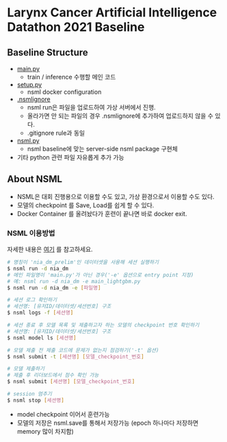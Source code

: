 # Larynx Cancer Artificial Intelligence Datathon 2021 Baseline

## Baseline Structure

- [main.py](./main.py)
  - train / inference 수행할 메인 코드
- [setup.py](./setup.py)
  - nsml docker configuration
- [.nsmlignore](./.nsmlignore)
  - nsml run은 파일을 업로드하여 가상 서버에서 진행. 
  - 올라가면 안 되는 파일의 경우 .nsmlignore에 추가하여 업로드하지 않을 수 있다.
  - .gitignore rule과 동일
- [nsml.py](./nsml.py)
  - nsml baseline에 맞는 server-side nsml package 구현체
- 기타 python 관련 파일 자유롭게 추가 가능

## About NSML
- NSML은 대회 진행용으로 이용할 수도 있고, 가상 환경으로서 이용할 수도 있다.
- 모델의 checkpoint 를 Save, Load를 쉽게 할 수 있다.
- Docker Container 를 올려놨다가 훈련이 끝나면 바로 docker exit. 

### NSML 이용방법

자세한 내용은 [여기](https://n-clair.github.io/ai-docs/_build/html/ko_KR/index.html) 를 참고하세요.

```bash
# 명칭이 'nia_dm_prelim'인 데이터셋을 사용해 세션 실행하기
$ nsml run -d nia_dm
# 메인 파일명이 'main.py'가 아닌 경우('-e' 옵션으로 entry point 지정)
# 예: nsml run -d nia_dm -e main_lightgbm.py
$ nsml run -d nia_dm -e [파일명]

# 세션 로그 확인하기
# 세션명: [유저ID/데이터셋/세션번호] 구조
$ nsml logs -f [세션명]

# 세션 종료 후 모델 목록 및 제출하고자 하는 모델의 checkpoint 번호 확인하기
# 세션명: [유저ID/데이터셋/세션번호] 구조
$ nsml model ls [세션명]

# 모델 제출 전 제출 코드에 문제가 없는지 점검하기('-t' 옵션)
$ nsml submit -t [세션명] [모델_checkpoint_번호]

# 모델 제출하기
# 제출 후 리더보드에서 점수 확인 가능
$ nsml submit [세션명] [모델_checkpoint_번호]

# session 멈추기
$ nsml stop [세션명]
```
- model checkpoint 이어서 훈련가능
- 모델의 저장은 nsml.save를 통해서 저장가능 (epoch 하나마다 저장하면 memory 많이 차지함)

